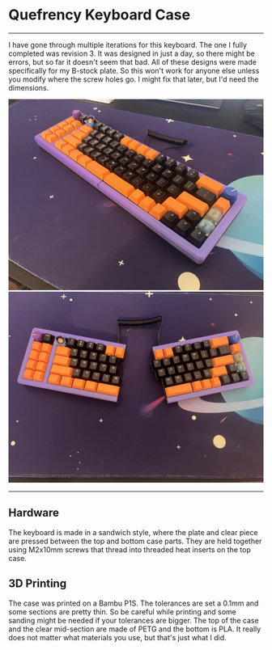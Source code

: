# Quefrency Keyboard Case

***

I have gone through multiple iterations for this keyboard. The one I fully completed was revision 3. It was designed in just a day, so there might be errors, but so far it doesn't seem that bad. All of these designs were made specifically for my B-stock plate. So this won't work for anyone else unless you modify where the screw holes go. I might fix that later, but I'd need the dimensions.

![Side shot of the completed case](https://github.com/borchertba/Quefrency-Keyboard-Case/blob/main/Rev3/Made%20Futuistic3.jpg)
![Top-down photo of compled case](https://github.com/borchertba/Quefrency-Keyboard-Case/blob/main/Rev3/Made2%20Futuristic3.jpg?raw=true)

***
## Hardware

The keyboard is made in a sandwich style, where the plate and clear piece are pressed between the top and bottom case parts. They are held together using M2x10mm screws that thread into threaded heat inserts on the top case. 

## 3D Printing

The case was printed on a Bambu P1S. The tolerances are set a 0.1mm and some sections are pretty thin. So be careful while printing and some sanding might be needed if your tolerances are bigger. The top of the case and the clear mid-section are made of PETG and the bottom is PLA. It really does not matter what materials you use, but that's just what I did.
